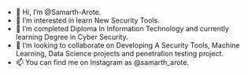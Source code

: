 - 👋 Hi, I’m @Samarth-Arote.
- 👀 I’m interested in learn New Security Tools. 
- 🌱 I’m completed Diploma In Information Technology and currently learning Degree in Cyber Security.
- 💞️ I’m looking to collaborate on Developing A Security Tools, Machine Learning, Data Science projects and penetration testing project.
- 📫 You can find me on Instagram as @samarth_arote.

<!---
Samarth-Arote/Samarth-Arote is a ✨ special ✨ repository because its `README.md` (this file) appears on your GitHub profile.
You can click the Preview link to take a look at your changes.
--->
